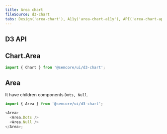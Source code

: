 ```yaml
---
title: Area chart
fileSource: d3-chart
tabs: Design('area-chart'), A11y('area-chart-a11y'), API('area-chart-api'), Examples('area-chart-d3-code'), Changelog('d3-chart-changelog')
---
```


## D3 API

## Chart.Area

```js
import { Chart } from '@semcore/ui/d3-chart';
```

<TypesView type="AreaChartProps" :types={...types} />

## Area

It have children components `Dots, Null`.

```js
import { Area } from '@semcore/ui/d3-chart';

<Area>
  <Area.Dots />
  <Area.Null />
</Area>;
```

<TypesView type="AreaProps" :types={...types} />

<script setup>import { data as types } from '@types.data.ts';</script>